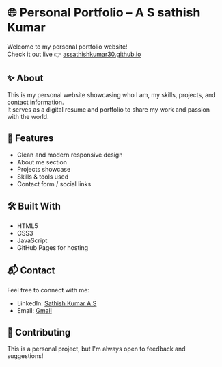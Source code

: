 # 🌐 Personal Portfolio – A S sathish Kumar

Welcome to my personal portfolio website!  
Check it out live 👉 [assathishkumar30.github.io](https://assathishkumar30.github.io/)

## ✨ About

This is my personal website showcasing who I am, my skills, projects, and contact information.  
It serves as a digital resume and portfolio to share my work and passion with the world.

## 🚀 Features

- Clean and modern responsive design
- About me section
- Projects showcase
- Skills & tools used
- Contact form / social links

## 🛠️ Built With

- HTML5
- CSS3
- JavaScript
- GitHub Pages for hosting

## 📬 Contact

Feel free to connect with me:

- LinkedIn: [Sathish Kumar A S](https://www.linkedin.com/in/sathishkumar-a-s/)
- Email: [Gmail](mailto:assathish.30@gmail.com)

## 🌟 Contributing

This is a personal project, but I'm always open to feedback and suggestions!
